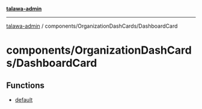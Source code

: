 [**talawa-admin**](../../../README.md)

***

[talawa-admin](../../../README.md) / components/OrganizationDashCards/DashboardCard

# components/OrganizationDashCards/DashboardCard

## Functions

- [default](functions/default.md)

